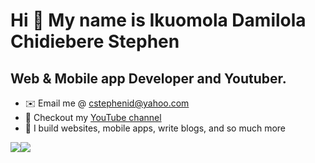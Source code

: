 Hi 👋 My name is Ikuomola Damilola Chidiebere Stephen 
=================================

Web & Mobile app Developer and Youtuber.
------------------------------------------------
*   ✉️  Email me @ [cstephenid@yahoo.com](mailto:cstephenid@yahoo.com)
*   🚀  Checkout my [YouTube channel](https://www.youtube.com/@TraversetheDOM/)
*   🤝  I build websites, mobile apps, write blogs, and so much more

<a href="https://www.twitter.com/_TraverseDOM" target="_blank" rel="noreferrer"><img
                  src="https://img.shields.io/twitter/follow/_TraverseDOM?logo=twitter&style=for-the-badge&color=0891b2&labelColor=1c1917"
                /></a><a href="https://www.github.com/TraversetheDOM" target="_blank" rel="noreferrer"><img
                  src="https://img.shields.io/github/followers/TraversetheDOM?logo=github&style=for-the-badge&color=0891b2&labelColor=1c1917" /></a>

